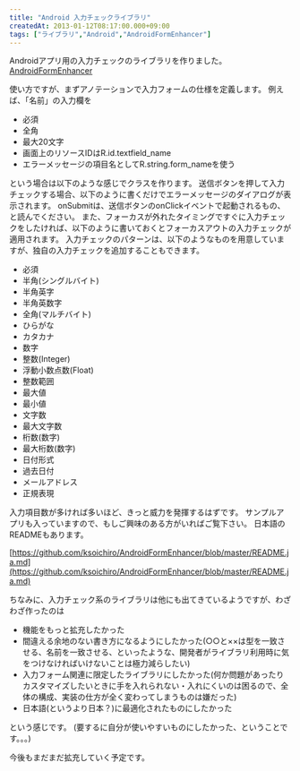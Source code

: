 ```yaml
---
title: "Android 入力チェックライブラリ"
createdAt: 2013-01-12T08:17:00.000+09:00
tags: ["ライブラリ","Android","AndroidFormEnhancer"]
---
```

Androidアプリ用の入力チェックのライブラリを作りました。
[AndroidFormEnhancer](https://github.com/ksoichiro/AndroidFormEnhancer)
<!--more-->
使い方ですが、まずアノテーションで入力フォームの仕様を定義します。
例えば、「名前」の入力欄を

- 必須
- 全角
- 最大20文字
- 画面上のリソースIDはR.id.textfield\_name
- エラーメッセージの項目名としてR.string.form\_nameを使う

という場合は以下のような感じでクラスを作ります。  送信ボタンを押して入力チェックする場合、以下のように書くだけでエラーメッセージのダイアログが表示されます。 onSubmitは、送信ボタンのonClickイベントで起動されるもの、と読んでください。  また、フォーカスが外れたタイミングですぐに入力チェックをしたければ、以下のように書いておくとフォーカスアウトの入力チェックが適用されます。  入力チェックのパターンは、以下のようなものを用意していますが、独自の入力チェックを追加することもできます。

- 必須
- 半角(シングルバイト)
- 半角英字
- 半角英数字
- 全角(マルチバイト)
- ひらがな
- カタカナ
- 数字
- 整数(Integer)
- 浮動小数点数(Float)
- 整数範囲
- 最大値
- 最小値
- 文字数
- 最大文字数
- 桁数(数字)
- 最大桁数(数字)
- 日付形式
- 過去日付
- メールアドレス
- 正規表現

入力項目数が多ければ多いほど、きっと威力を発揮するはずです。
サンプルアプリも入っていますので、もしご興味のある方がいればご覧下さい。
日本語のREADMEもあります。

[https://github.com/ksoichiro/AndroidFormEnhancer/blob/master/README.ja.md](https://github.com/ksoichiro/AndroidFormEnhancer/blob/master/README.ja.md)

ちなみに、入力チェック系のライブラリは他にも出てきているようですが、わざわざ作ったのは

- 機能をもっと拡充したかった
- 間違える余地のない書き方になるようにしたかった(○○と××は型を一致させる、名前を一致させる、といったような、開発者がライブラリ利用時に気をつけなければいけないことは極力減らしたい)
- 入力フォーム関連に限定したライブラリにしたかった(何か問題があったりカスタマイズしたいときに手を入れられない・入れにくいのは困るので、全体の構成、実装の仕方が全く変わってしまうものは嫌だった)
- 日本語(というより日本？)に最適化されたものにしたかった

という感じです。
(要するに自分が使いやすいものにしたかった、ということです。。。)

今後もまだまだ拡充していく予定です。
